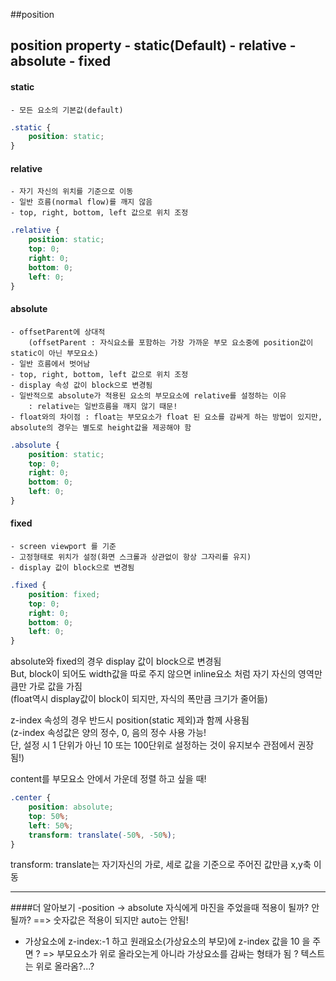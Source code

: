 ##position

position property
    - static(Default)
    - relative
    - absolute
    - fixed 
----
  
#### static  
    - 모든 요소의 기본값(default)
```css
.static {
    position: static;
}
```

#### relative
    - 자기 자신의 위치를 기준으로 이동  
    - 일반 흐름(normal flow)를 깨지 않음
    - top, right, bottom, left 값으로 위치 조정 

```css
.relative {
    position: static;
    top: 0;
    right: 0;
    bottom: 0;
    left: 0;
}
```


#### absolute
    - offsetParent에 상대적  
        (offsetParent : 자식요소를 포함하는 가장 가까운 부모 요소중에 position값이 static이 아닌 부모요소)  
    - 일반 흐름에서 벗어남  
    - top, right, bottom, left 값으로 위치 조정 
    - display 속성 값이 block으로 변경됨
    - 일반적으로 absolute가 적용된 요소의 부모요소에 relative를 설정하는 이유
        : relative는 일반흐름을 깨지 않기 때문!
    - float와의 차이점 : float는 부모요소가 float 된 요소를 감싸게 하는 방법이 있지만, absolute의 경우는 별도로 height값을 제공해야 함

```css
.absolute {
    position: static;
    top: 0;
    right: 0;
    bottom: 0;
    left: 0;
}
```

#### fixed
    - screen viewport 를 기준
    - 고정형태로 위치가 설정(화면 스크롤과 상관없이 항상 그자리를 유지)
    - display 값이 block으로 변경됨
  
```css
.fixed {
    position: fixed;
    top: 0;
    right: 0;
    bottom: 0;
    left: 0;
}
```

absolute와 fixed의 경우 display 값이 block으로 변경됨  
But, block이 되어도 width값을 따로 주지 않으면 inline요소 처럼 자기 자신의 영역만큼만 가로 값을 가짐  
(float역시 display값이 block이 되지만, 자식의 폭만큼 크기가 줄어듦)  
  

z-index 속성의 경우 반드시 position(static 제외)과 함께 사용됨  
(z-index 속성값은 양의 정수, 0, 음의 정수 사용 가능!  
 단, 설정 시 1 단위가 아닌 10 또는 100단위로 설정하는 것이 유지보수 관점에서 권장됨!)  
    
content를 부모요소 안에서 가운데 정렬 하고 싶을 때!  
```css
.center {
    position: absolute;
    top: 50%;
    left: 50%;
    transform: translate(-50%, -50%);
}
```
transform: translate는 자기자신의 가로, 세로 값을 기준으로 주어진 값만큼 x,y축 이동 

 ---
 ####더 알아보기
 -position -> absolute 자식에게 마진을 주었을때 적용이 될까? 안될까?  ==> 숫자값은 적용이 되지만 auto는 안됨!
 - 가상요소에 z-index:-1 하고 원래요소(가상요소의 부모)에 z-index 값을 10 을 주면 ?
    => 부모요소가 위로 올라오는게 아니라 가상요소를 감싸는 형태가 됨 ? 텍스트는 위로 올라옴?...? 